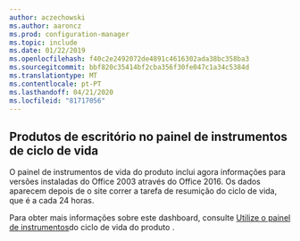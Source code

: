 ```yaml
---
author: aczechowski
ms.author: aaroncz
ms.prod: configuration-manager
ms.topic: include
ms.date: 01/22/2019
ms.openlocfilehash: f40c2e2492072de4891c4616302ada38bc358ba3
ms.sourcegitcommit: bbf820c35414bf2cba356f30fe047c1a34c5384d
ms.translationtype: MT
ms.contentlocale: pt-PT
ms.lasthandoff: 04/21/2020
ms.locfileid: "81717056"
---
```

## <a name="office-products-on-lifecycle-dashboard"></a><a name="bkmk_lifecycle"></a>Produtos de escritório no painel de instrumentos de ciclo de vida
<!--3556026-->

O painel de instrumentos de vida do produto inclui agora informações para versões instaladas do Office 2003 através do Office 2016. Os dados aparecem depois de o site correr a tarefa de resumição do ciclo de vida, que é a cada 24 horas.

Para obter mais informações sobre este dashboard, consulte [Utilize o painel de instrumentos](../../../../clients/manage/asset-intelligence/product-lifecycle-dashboard.md)do ciclo de vida do produto .

